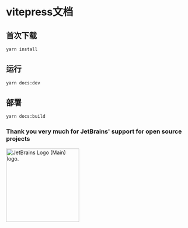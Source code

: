 # vitepress文档

## 首次下载

```sh
yarn install
```

## 运行

```sh
yarn docs:dev
```

## 部署

```sh
yarn docs:build
```

### **Thank you very much for JetBrains' support for open source projects**

<img src="https://resources.jetbrains.com/storage/products/company/brand/logos/jb_beam.png" alt="JetBrains Logo (Main) logo." width="200px">

